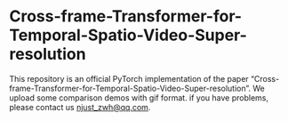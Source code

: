 # Cross-frame-Transformer-for-Temporal-Spatio-Video-Super-resolution
This repository is an official PyTorch implementation of the paper “Cross-frame-Transformer-for-Temporal-Spatio-Video-Super-resolution”.
We upload some comparison demos with gif format.
if you have problems, please contact us njust_zwh@qq.com.
